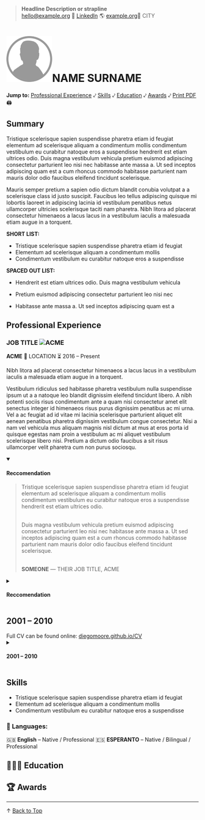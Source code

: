 <link type="text/css" rel="stylesheet" href="assets/style.css" />

> **Headline Description or strapline** <br>
> <hello@example.org> 🔗 [LinkedIn](http://www.linkedin.com/in/REPLACE) 🌎 [example.org](http://www.example.org)📍 CITY

<!-- Using HTML for the profile picture to add id="top" for the back to top link to work.  -->
# <img src="assets/profile-picture-EXAMPLE.png" width="120" height="120" alt="Profile-Picture" id="top">NAME SURNAME

<!-- Using HTML as I need to wrap this section to side it from Print version -->
<nav><strong>Jump to:</strong> <a href="#professional-experience">Professional Experience</a> ⤦ <a href="#skills">Skills</a> ⤦ <a href="#education">Education</a> ⤦ <a href="#awards">Awards</a> ⤦ <a href="CV.pdf">Print PDF</a> 🖨️ </nav>

## Summary

Tristique scelerisque sapien suspendisse pharetra etiam id feugiat elementum ad scelerisque aliquam a condimentum mollis condimentum vestibulum eu curabitur natoque eros a suspendisse hendrerit est etiam ultrices odio. Duis magna vestibulum vehicula pretium euismod adipiscing consectetur parturient leo nisi nec habitasse ante massa a. Ut sed inceptos adipiscing quam est a cum rhoncus commodo habitasse parturient nam mauris dolor odio faucibus eleifend tincidunt scelerisque. 

Mauris semper pretium a sapien odio dictum blandit conubia volutpat a a scelerisque class id justo suscipit. Faucibus leo tellus adipiscing quisque mi lobortis laoreet in adipiscing lacinia id vestibulum penatibus netus ullamcorper ultricies scelerisque taciti nam pharetra. Nibh litora ad placerat consectetur himenaeos a lacus lacus in a vestibulum iaculis a malesuada etiam augue in a torquent. 

**SHORT LIST:**

* Tristique scelerisque sapien suspendisse pharetra etiam id feugiat 
* Elementum ad scelerisque aliquam a condimentum mollis
* Condimentum vestibulum eu curabitur natoque eros a suspendisse 

**SPACED OUT LIST:**

 * Hendrerit est etiam ultrices odio. Duis magna vestibulum vehicula 

 * Pretium euismod adipiscing consectetur parturient leo nisi nec 

 * Habitasse ante massa a. Ut sed inceptos adipiscing quam est a 

## Professional Experience

### JOB TITLE ![ACME](https://placeholder.pics/svg/150x60/DEDEDE/555555/ACME%20Corp "ACME")

**ACME** 📍 LOCATION ⏳ 2016 – Present

Nibh litora ad placerat consectetur himenaeos a lacus lacus in a vestibulum iaculis a malesuada etiam augue in a torquent. 

Vestibulum ridiculus sed habitasse pharetra vestibulum nulla suspendisse ipsum ut a a natoque leo blandit dignissim eleifend tincidunt libero. A nibh potenti sociis risus condimentum ante a quam nisi consectetur amet elit senectus integer id himenaeos risus purus dignissim penatibus ac mi urna. Vel a ac feugiat ad id vitae mi lacinia scelerisque parturient aliquet elit aenean penatibus pharetra dignissim vestibulum congue consectetur. Nisi a nam vel vehicula mus aliquam magnis nisl dictum at mus at eros porta id quisque egestas nam proin a vestibulum ac mi aliquet vestibulum scelerisque libero nisi. Pretium a dictum odio faucibus a sit risus ullamcorper velit pharetra cum non purus sociosqu.

<!-- Using the <details> & <summary> tags to hide references by default. It's possible to open them via <details open>. Sadly I have to use HTML within them.  -->

<details open><summary>
<h4>Reccomendation</h4>
</summary>

<blockquote>Tristique scelerisque sapien suspendisse pharetra etiam id feugiat elementum ad scelerisque aliquam a condimentum mollis condimentum vestibulum eu curabitur natoque eros a suspendisse hendrerit est etiam ultrices odio. <br><br>

Duis magna vestibulum vehicula pretium euismod adipiscing consectetur parturient leo nisi nec habitasse ante massa a. Ut sed inceptos adipiscing quam est a cum rhoncus commodo habitasse parturient nam mauris dolor odio faucibus eleifend tincidunt scelerisque.<br><br>

<strong>SOMEONE</strong> — THEIR JOB TITLE, ACME</blockquote>

</details>

<details><summary>
<h4>Reccomendation</h4>
</summary>

<blockquote>Tristique scelerisque sapien suspendisse pharetra etiam id feugiat elementum ad scelerisque aliquam a condimentum mollis condimentum vestibulum eu curabitur natoque eros a suspendisse hendrerit est etiam ultrices odio. <br><br>

Duis magna vestibulum vehicula pretium euismod adipiscing consectetur parturient leo nisi nec habitasse ante massa a. Ut sed inceptos adipiscing quam est a cum rhoncus commodo habitasse parturient nam mauris dolor odio faucibus eleifend tincidunt scelerisque.<br><br>

<strong>SOMEONE</strong> — THEIR JOB TITLE, ACME</blockquote>

</details>


<!-- DIV with link to full CV just for Print version  -->
<div class="onlyPrint">
<h2>2001 – 2010</h2>
Full CV can be found online:
<a href="http://diegomoore.github.io/CV">diegomoore.github.io/CV</a>
</div>

<details id="2010"><summary>
<h4>2001 – 2010</h4>
</summary>

<h3> JOB TITLE <img alt="ACME" src="https://placeholder.pics/svg/150x60/DEDEDE/555555/ACME%20Corp" title="ACME logo"></h3>
<p><strong>ACME</strong> 📍 LOCATION ⏳ Apr 2006 – Mar 2010</p>
<p>Tristique scelerisque sapien suspendisse pharetra etiam id feugiat elementum ad scelerisque aliquam a condimentum mollis condimentum vestibulum eu curabitur natoque eros a suspendisse hendrerit est etiam ultrices odio. Duis magna vestibulum vehicula pretium euismod adipiscing consectetur parturient leo nisi nec habitasse ante massa a. </p>

<p>Ut sed inceptos adipiscing quam est a cum rhoncus commodo habitasse parturient nam mauris dolor odio faucibus eleifend tincidunt scelerisque. Mauris semper pretium a sapien odio dictum blandit conubia volutpat a a scelerisque class id justo suscipit. Faucibus leo tellus adipiscing quisque mi lobortis laoreet in adipiscing lacinia id vestibulum penatibus netus ullamcorper ultricies scelerisque taciti nam pharetra. Nibh litora ad placerat consectetur himenaeos a lacus lacus in a vestibulum iaculis a malesuada etiam augue in a torquent. </p>

<h4>Recomendation</h4>
<blockquote>HE'S AMAZING<br><br>

<strong>SOMEONE</strong> — JOB TITLE, ACME</blockquote>
</details>

##  Skills
* Tristique scelerisque sapien suspendisse pharetra etiam id feugiat 
* Elementum ad scelerisque aliquam a condimentum mollis
* Condimentum vestibulum eu curabitur natoque eros a suspendisse 

### 💬 Languages:
🇬🇧 **English** – Native / Professional 🇪🇸 **ESPERANTO** – Native / Bilingual / Professional

## 👨🏼‍🎓 Education

## 🏆 Awards

---

<nav>↑ <a href="#top">Back to Top</a></nav>